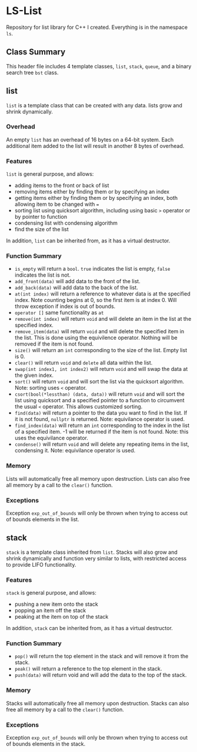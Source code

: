 # LS-List
Repository for list library for C++ I created. Everything is in the namespace `ls`. 

## Class Summary
This header file includes 4 template classes, `list`, `stack`, `queue`, and a binary search tree  `bst` class. 

## list
`list` is a template class that can be created with any data. lists grow and shrink dynamically.

### Overhead
An empty `list` has an overhead of 16 bytes on a 64-bit system. Each additional item added to the list will result in another 8 bytes of overhead. 

### Features
`list` is general purpose, and allows:
- adding items to the front or back of list
- removing items either by finding them or by specifying an index
- getting items either by finding them or by specifying an index, both allowing item to be changed with `=`
- sorting list using quicksort algorithm, including using basic `>` operator or by pointer to function
- condensing list with condensing algorithm
- find the size of the list

In addition, `list` can be inherited from, as it has a virtual destructor.

### Function Summary
- `is_empty` will return a `bool`. `true` indicates the list is empty, `false` indicates the list is not.
- `add_front(data)` will add data to the front of the list.
- `add_back(data)` will add data to the back of the list.
- `at(int index)` will return a reference to whatever data is at the specified index. Note counting begins at 0, so the first item is at index 0. Will throw exception if index is out of bounds. 
- `operator []` same functionality as `at`
- `remove(int index)` will return `void` and will delete an item in the list at the specified index.
- `remove_item(data)` will return `void` and will delete the specified item in the list. This is done using the equivilence operator. Nothing will be removed if the item is not found.
- `size()` will return an `int` corresponding to the size of the list. Empty list is 0.
- `clear()` will return `void` and `delete` all data within the list.
- `swap(int index1, int index2)` will return `void` and will swap the data at the given index.
- `sort()` will return `void` and will sort the list via the quicksort algorithm. Note: sorting uses `<` operator.
- `csort(bool(*lessthan) (data, data))` will return `void` and will sort the list using quicksort and a specified pointer to a function to circumvent the usual `<` operator. This allows customized sorting.
- `find(data)` will return a pointer to the data you want to find in the list. If it is not found, `nullptr` is returned. Note: equivilance operator is used.
- `find_index(data)` will return an `int` corresponding to the index in the list of a specified item. -1 will be returned if the item is not found. Note: this uses the equivilance operator.
- `condense()` will return `void` and will delete any repeating items in the list, condensing it. Note: equivilance operator is used. 

### Memory
Lists will automatically free all memory upon destruction. 
Lists can also free all memory by a call to the `clear()` function.

### Exceptions
Exception `exp_out_of_bounds` will only be thrown when trying to access out of bounds elements in the list.

## stack
`stack` is a template class inherited from `list`. Stacks will also grow and shrink dynamically and function very similar to lists, with restricted access to provide LIFO functionality.

### Features
`stack` is general purpose, and allows:
- pushing a new item onto the stack
- popping an item off the stack
- peaking at the item on top of the stack

In addition, `stack` can be inherited from, as it has a virtual destructor. 

### Function Summary
- `pop()` will return the top element in the stack and will remove it from the stack.
- `peak()` will return a reference to the top element in the stack.
- `push(data)` will return void and will add the data to the top of the stack.

### Memory
Stacks will automatically free all memory upon destruction. 
Stacks can also free all memory by a call to the `clear()` function.

### Exceptions
Exception `exp_out_of_bounds` will only be thrown when trying to access out of bounds elements in the stack.
